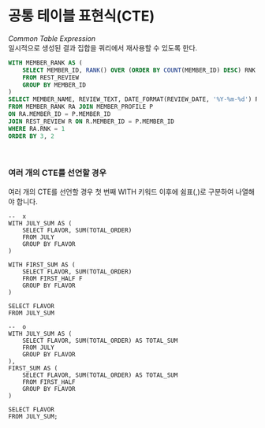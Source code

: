 # 공통 테이블 표현식(CTE)
*Common Table Expression*  
일시적으로 생성된 결과 집합을 쿼리에서 재사용할 수 있도록 한다.  

```SQL
WITH MEMBER_RANK AS (
    SELECT MEMBER_ID, RANK() OVER (ORDER BY COUNT(MEMBER_ID) DESC) RNK
    FROM REST_REVIEW
    GROUP BY MEMBER_ID 
)
SELECT MEMBER_NAME,	REVIEW_TEXT, DATE_FORMAT(REVIEW_DATE, '%Y-%m-%d') REVIEW_DATE
FROM MEMBER_RANK RA JOIN MEMBER_PROFILE P 
ON RA.MEMBER_ID = P.MEMBER_ID 
JOIN REST_REVIEW R ON R.MEMBER_ID = P.MEMBER_ID 
WHERE RA.RNK = 1
ORDER BY 3, 2
```

<br>

### 여러 개의 CTE를 선언할 경우
여러 개의 CTE를 선언할 경우 첫 번째 WITH 키워드 이후에 쉼표(,)로 구분하여 나열해야 합니다. 
```mysql
--  x
WITH JULY_SUM AS (
    SELECT FLAVOR, SUM(TOTAL_ORDER) 
    FROM JULY
    GROUP BY FLAVOR
)

WITH FIRST_SUM AS (
    SELECT FLAVOR, SUM(TOTAL_ORDER) 
    FROM FIRST_HALF F
    GROUP BY FLAVOR
)

SELECT FLAVOR
FROM JULY_SUM
```

```mysql
--  o
WITH JULY_SUM AS (
    SELECT FLAVOR, SUM(TOTAL_ORDER) AS TOTAL_SUM
    FROM JULY
    GROUP BY FLAVOR
), 
FIRST_SUM AS (
    SELECT FLAVOR, SUM(TOTAL_ORDER) AS TOTAL_SUM
    FROM FIRST_HALF
    GROUP BY FLAVOR
)

SELECT FLAVOR
FROM JULY_SUM;
```

